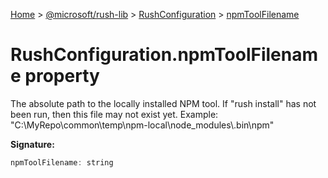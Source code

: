 [Home](./index) &gt; [@microsoft/rush-lib](rush-lib.md) &gt; [RushConfiguration](rush-lib.rushconfiguration.md) &gt; [npmToolFilename](rush-lib.rushconfiguration.npmtoolfilename.md)

# RushConfiguration.npmToolFilename property

The absolute path to the locally installed NPM tool. If "rush install" has not been run, then this file may not exist yet. Example: "C:\\MyRepo\\common\\temp\\npm-local\\node\_modules\\.bin\\npm"

**Signature:**
```javascript
npmToolFilename: string
```

